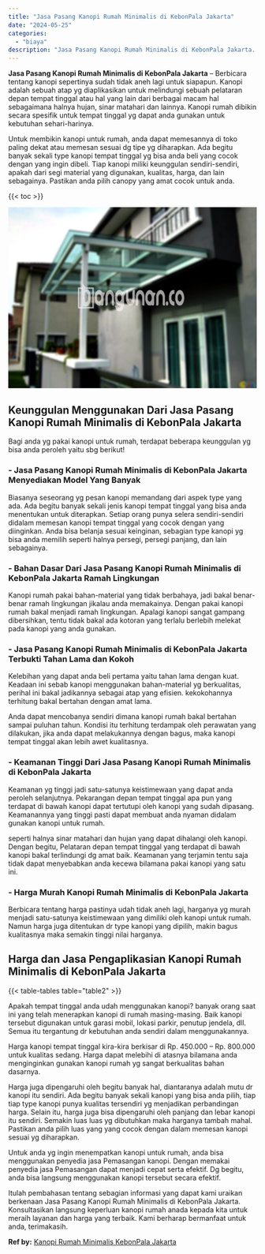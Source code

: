 ```yaml
---
title: "Jasa Pasang Kanopi Rumah Minimalis di KebonPala Jakarta"
date: "2024-05-25"
categories: 
  - "biaya"
description: "Jasa Pasang Kanopi Rumah Minimalis di KebonPala Jakarta. Itulah pembahasan tentang sebagian informasi yang dapat kami uraikan berkenaan Jasa Pasang Kanopi Ru..."
---
```


**Jasa Pasang Kanopi Rumah Minimalis di KebonPala Jakarta** – Berbicara tentang kanopi sepertinya sudah tidak aneh lagi untuk siapapun. Kanopi adalah sebuah atap yg diaplikasikan untuk melindungi sebuah pelataran depan tempat tinggal atau hal yang lain dari berbagai macam hal sebagaimana halnya hujan, sinar matahari dan lainnya. Kanopi rumah dibikin secara spesifik untuk tempat tinggal yg dapat anda gunakan untuk kebutuhan sehari-harinya.

Untuk membikin kanopi untuk rumah, anda dapat memesannya di toko paling dekat atau memesan sesuai dg tipe yg diharapkan. Ada begitu banyak sekali type kanopi tempat tinggal yg bisa anda beli yang cocok dengan yang ingin dibeli. Tiap kanopi miliki keunggulan sendiri-sendiri, apakah dari segi material yang digunakan, kualitas, harga, dan lain sebagainya. Pastikan anda pilih canopy yang amat cocok untuk anda.

{{< toc >}}

![Jasa Pasang Kanopi Rumah Minimalis di KebonPala Jakarta](/images/harga-kanopi-minimalis-67.png)

## Keunggulan Menggunakan Dari Jasa Pasang Kanopi Rumah Minimalis di KebonPala Jakarta

Bagi anda yg pakai kanopi untuk rumah, terdapat beberapa keunggulan yg bisa anda peroleh yaitu sbg berikut!

### \- Jasa Pasang Kanopi Rumah Minimalis di KebonPala Jakarta Menyediakan Model Yang Banyak

Biasanya seseorang yg pesan kanopi memandang dari aspek type yang ada. Ada begitu banyak sekali jenis kanopi tempat tinggal yang bisa anda menentukan untuk diterapkan. Setiap orang punya selera sendiri-sendiri didalam memesan kanopi tempat tinggal yang cocok dengan yang diinginkan. Anda bisa belanja sesuai keinginan, sebagian type kanopi yg bisa anda memilih seperti halnya persegi, persegi panjang, dan lain sebagainya.

### \- Bahan Dasar Dari Jasa Pasang Kanopi Rumah Minimalis di KebonPala Jakarta Ramah Lingkungan

Kanopi rumah pakai bahan-material yang tidak berbahaya, jadi bakal benar-benar ramah lingkungan jikalau anda memakainya. Dengan pakai kanopi rumah bakal menjadi ramah lingkungan. Apalagi kanopi sangat gampang dibersihkan, tentu tidak bakal ada kotoran yang terlalu berlebih melekat pada kanopi yang anda gunakan.

### \- Jasa Pasang Kanopi Rumah Minimalis di KebonPala Jakarta Terbukti Tahan Lama dan Kokoh

Kelebihan yang dapat anda beli pertama yaitu tahan lama dengan kuat. Keadaan ini sebab kanopi menggunakan bahan-material yg berkualitas, perihal ini bakal jadikannya sebagai atap yang efisien. kekokohannya terhitung bakal bertahan dengan amat lama.

Anda dapat mencobanya sendiri dimana kanopi rumah bakal bertahan sampai puluhan tahun. Kondisi itu terhitung terdampak oleh perawatan yang dilakukan, jika anda dapat melakukannya dengan bagus, maka kanopi tempat tinggal akan lebih awet kualitasnya.

### \- Keamanan Tinggi Dari Jasa Pasang Kanopi Rumah Minimalis di KebonPala Jakarta

Keamanan yg tinggi jadi satu-satunya keistimewaan yang dapat anda peroleh selanjutnya. Pekarangan depan tempat tinggal apa pun yang terdapat di bawah kanopi dapat tertutupi oleh kanopi yang sudah dipasang. Keamanannya yang tinggi pasti dapat membuat anda nyaman didalam gunakan kanopi untuk rumah.

seperti halnya sinar matahari dan hujan yang dapat dihalangi oleh kanopi. Dengan begitu, Pelataran depan tempat tinggal yang terdapat di bawah kanopi bakal terlindungi dg amat baik. Keamanan yang terjamin tentu saja tidak dapat menyebabkan anda kecewa bilamana pakai kanopi yang satu ini.

### \- Harga Murah Kanopi Rumah Minimalis di KebonPala Jakarta

Berbicara tentang harga pastinya udah tidak aneh lagi, harganya yg murah menjadi satu-satunya keistimewaan yang dimiliki oleh kanopi untuk rumah. Namun harga juga ditentukan dr type kanopi yang dipilih, makin bagus kualitasnya maka semakin tinggi nilai harganya.

## Harga dan Jasa Pengaplikasian Kanopi Rumah Minimalis di KebonPala Jakarta

{{< table-tables table="table2" >}}

Apakah tempat tinggal anda udah menggunakan kanopi? banyak orang saat ini yang telah menerapkan kanopi di rumah masing-masing. Baik kanopi tersebut digunakan untuk garasi mobil, lokasi parkir, penutup jendela, dll. Semua itu tergantung dr kebutuhan anda sendiri dalam menggunakannya.

Harga kanopi tempat tinggal kira-kira berkisar di Rp. 450.000 – Rp. 800.000 untuk kualitas sedang. Harga dapat melebihi di atasnya bilamana anda menginginkan gunakan kanopi rumah yg sangat berkualitas bahan dasarnya.

Harga juga dipengaruhi oleh begitu banyak hal, diantaranya adalah mutu dr kanopi itu sendiri. Ada begitu banyak sekali kanopi yang bisa anda pilih, tiap tiap type kanopi punya kualitas tersendiri yg menjadikan perbandingan harga. Selain itu, harga juga bisa dipengaruhi oleh panjang dan lebar kanopi itu sendiri. Semakin luas luas yg dibutuhkan maka harganya tambah mahal. Pastikan anda pilih luas yang yang cocok dengan dalam memesan kanopi sesuai yg diharapkan.

Untuk anda yg ingin menempatkan kanopi untuk rumah, anda bisa menggunakan penyedia jasa Pemasangan kanopi. Dengan memakai penyedia jasa Pemasangan dapat menjadi cepat serta efektif. Dg begitu, anda bisa langsung menggunakan kanopi tersebut secara efektif.

Itulah pembahasan tentang sebagian informasi yang dapat kami uraikan berkenaan Jasa Pasang Kanopi Rumah Minimalis di KebonPala Jakarta. Konsultasikan langsung keperluan kanopi rumah anada kepada kita untuk meraih layanan dan harga yang terbaik. Kami berharap bermanfaat untuk anda, terimakasih.

**Ref by:**  [Kanopi Rumah Minimalis KebonPala Jakarta](https://id.wikipedia.org/wiki/Kanopi)
